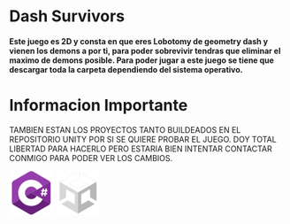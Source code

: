# Dash Survivors

#### Este juego es 2D y consta en que eres Lobotomy de geometry dash y vienen los demons a por ti, para poder sobrevivir tendras que eliminar el maximo de demons posible. Para poder jugar a este juego se tiene que descargar toda la carpeta dependiendo del sistema operativo.

# Informacion Importante
TAMBIEN ESTAN LOS PROYECTOS TANTO BUILDEADOS EN EL REPOSITORIO UNITY POR SI SE QUIERE PROBAR EL JUEGO.
DOY TOTAL LIBERTAD PARA HACERLO PERO ESTARIA BIEN INTENTAR CONTACTAR CONMIGO PARA PODER VER LOS CAMBIOS.

![C# logo](https://raw.githubusercontent.com/Eriquito00/Eriquito00/main/img/c-sharp.png)
![Unity logo](https://raw.githubusercontent.com/Eriquito00/Eriquito00/main/img/unity.png)

